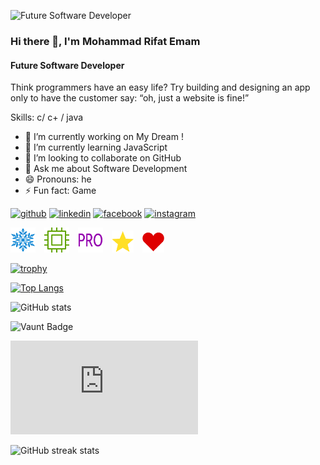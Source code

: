 ![Future Software Developer](https://scontent.fdac11-2.fna.fbcdn.net/v/t39.30808-6/447663612_3886972898291328_4294982035622647694_n.jpg?_nc_cat=100&ccb=1-7&_nc_sid=6ee11a&_nc_eui2=AeE1sIA9dcOkFi3S9FQK4coFheUorRGwk-aF5SitEbCT5iAcq-7ofpqrp3Su4483P-THHmfDhiA4FPukit_z4Jq0&_nc_ohc=7PtbWNtjq2AQ7kNvgHg2aMN&_nc_ht=scontent.fdac11-2.fna&oh=00_AYBQ5ABgBrCuJM4FCSCGtNTRsqpFtbyWeyt5B9NP6QiJ2Q&oe=66850FD7)
### Hi there 👋, I'm Mohammad Rifat Emam
#### Future Software Developer


Think programmers have an easy life? Try building and designing an app only to have the customer say: “oh, just a website is fine!”

Skills: c/ c+ / java

- 🔭 I’m currently working on My Dream ! 
- 🌱 I’m currently learning JavaScript 
- 👯 I’m looking to collaborate on GitHub  
- 💬 Ask me about Software Development 
- 😄 Pronouns: he 
- ⚡ Fun fact: Game 


[<img src='https://cdn.jsdelivr.net/npm/simple-icons@3.0.1/icons/github.svg' alt='github' height='40'>](https://github.com/https://github.com/RifatEmam/RifatEmam/edit/main/README.md)  [<img src='https://cdn.jsdelivr.net/npm/simple-icons@3.0.1/icons/linkedin.svg' alt='linkedin' height='40'>](https://www.linkedin.com/in/https://www.linkedin.com/in/md-rifat-emam-b7830026a//)  [<img src='https://cdn.jsdelivr.net/npm/simple-icons@3.0.1/icons/facebook.svg' alt='facebook' height='40'>](https://www.facebook.com/https://www.facebook.com/profile.php?id=100009359677802)  [<img src='https://cdn.jsdelivr.net/npm/simple-icons@3.0.1/icons/instagram.svg' alt='instagram' height='40'>](https://www.instagram.com/______ri__fa__t__/) 

<a href='https://archiveprogram.github.com/'><img src='https://raw.githubusercontent.com/acervenky/animated-github-badges/master/assets/acbadge.gif' width='40' height='40'></a> <a href='https://docs.github.com/en/developers'><img src='https://raw.githubusercontent.com/acervenky/animated-github-badges/master/assets/devbadge.gif' width='40' height='40'></a> <a href='https://github.com/pricing'><img src='https://raw.githubusercontent.com/acervenky/animated-github-badges/master/assets/pro.gif' width='40' height='40'></a> <a href='https://stars.github.com/'><img src='https://raw.githubusercontent.com/acervenky/animated-github-badges/master/assets/starbadge.gif' width='35' height='35'></a> <a href='https://docs.github.com/en/github/supporting-the-open-source-community-with-github-sponsors'><img src='https://raw.githubusercontent.com/acervenky/animated-github-badges/master/assets/sponsorbadge.gif' width='35' height='35'></a> 

[![trophy](https://github-profile-trophy.vercel.app/?username=https://github.com/RifatEmam/RifatEmam/edit/main/README.md)](https://github.com/ryo-ma/github-profile-trophy)

[![Top Langs](https://github-readme-stats.vercel.app/api/top-langs/?username=https://github.com/RifatEmam/RifatEmam/edit/main/README.md)](https://github.com/anuraghazra/github-readme-stats)

![GitHub stats](https://github-readme-stats.vercel.app/api?username=https://github.com/RifatEmam/RifatEmam/edit/main/README.md&show_icons=true&count_private=true)  

![Vaunt Badge](https://api.vaunt.dev/v1/github/entities/https://github.com/RifatEmam/RifatEmam/edit/main/README.md/contributions?format=svg&private=true)  

![GitHub metrics](https://metrics.lecoq.io/https://github.com/RifatEmam/RifatEmam/edit/main/README.md)  

![GitHub streak stats](https://streak-stats.demolab.com/?user=https://github.com/RifatEmam/RifatEmam/edit/main/README.md)  

